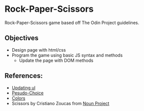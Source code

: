 # Rock-Paper-Scissors

Rock-Paper-Scissors game based off The Odin Project guidelines.

## Objectives
- Design page with html/css
- Program the game using basic JS syntax and methods
    - Update the page with DOM methods


## References:
- [Updating ul](https://stackoverflow.com/questions/26069477/adding-items-to-a-list-when-a-button-is-pressed-in-javascript)
- [Pesudo-Choice](https://stackoverflow.com/questions/4550505/getting-a-random-value-from-a-javascript-array)
- [Colors](https://coolors.co/37392e-19647e-28afb0-ddcecd)
- Scissors by Cristiano Zoucas from <a href="https://thenounproject.com/browse/icons/term/scissors/" target="_blank" title="Scissors Icons">Noun Project</a>